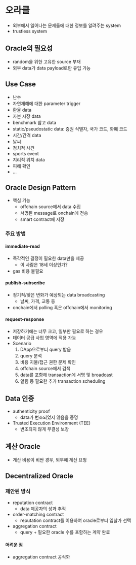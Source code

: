 # 오라클

- 외부에서 일어나는 문제들에 대한 정보를 알려주는 system
- trustless system

## Oracle의 필요성

- random을 위한 고유한 source 부재
- 외부 data가 data payload로만 유입 가능

## Use Case

- 난수
- 자연재해에 대한 parameter trigger
- 환율 data
- 자본 시장 data
- benchmark 참고 data
- static/pseudostatic data: 증권 식별자, 국가 코드, 화폐 코드
- 시간/간격 data
- 날씨
- 정치적 사건
- sports event
- 지리적 위치 data
- 피해 확인
- ...

## Oracle Design Pattern

- 핵심 기능
  - offchain source에서 data 수집
  - 서명된 message로 onchain에 전송
  - smart contract에 저장

### 주요 방법

#### immediate-read

- 즉각적인 결정이 필요한 data만을 제공
  - 이 사람은 18세 이상인가?
- gas 비용 불필요

#### publish-subscribe

- 정기적/잦은 변화가 예상되는 data broadcasting
  - 날씨, 가격, 교통 등
- onchain에서 polling 혹은 offchain에서 monitoring

#### request-response

- 저장하기에는 너무 크고, 일부만 필요로 하는 경우
- 데이터 공급 사업 영역에 적용 가능
- Scenario
  1. DApp으로부터 query 받음
  2. query 분석
  3. 비용 지불/접근 권한 문제 확인
  4. offchain source에서 검색
  5. data를 포함해 transaction에 서명 및 broadcast
  6. 알림 등 필요한 추가 transaction scheduling

## Data 인증

- authenticity proof
  - data가 변조되었지 않음을 증명
- Trusted Execution Environment (TEE)
  - 변조되지 않게 무결성 보장

## 계산 Oracle

- 계산 비용이 비싼 경우, 외부에 계산 요청

## Decentralized Oracle

### 제안된 방식
- reputation contract
  - data 제공자의 성과 추적
- order-matching contract
  - reputation contract를 이용하여 oracle로부터 입찰가 선택
- aggregation contract
  - query + 필요한 oracle 수를 포함하는 계약 완료

#### 어려운 점

- aggregation contract 공식화
